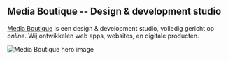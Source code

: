 ## Media Boutique -- Design &amp; development studio

[Media Boutique](https://mediaboutique.nl) is een design & development studio, volledig gericht op *online*. Wij ontwikkelen web apps, websites, en digitale producten.

![Media Boutique hero image](https://mediaboutique.nl/assets/sites/mediaboutique/img/hero-tinified.webp)
